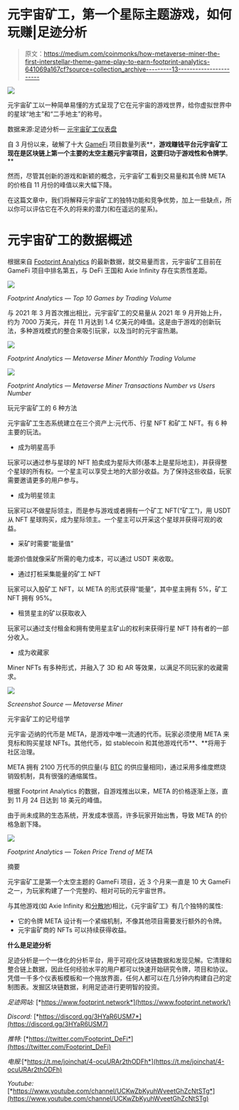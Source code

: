 # 元宇宙矿工，第一个星际主题游戏，如何玩赚|足迹分析

> 原文：<https://medium.com/coinmonks/how-metaverse-miner-the-first-interstellar-theme-game-play-to-earn-footprint-analytics-641069a167cf?source=collection_archive---------13----------------------->

![](img/4fb4a8a4e2fbfb30b6390ab609761666.png)

元宇宙矿工以一种简单易懂的方式呈现了它在元宇宙的游戏世界，给你虚拟世界中的星球“地主”和“二手地主”的称号。

数据来源:足迹分析— [元宇宙矿工仪表盘](https://www.footprint.network/guest/dashboard/metaverse-miner-dashboard-fp-2464fea6-442e-43ef-b3d6-08006a3acebe?channel=u-QytebM#secret=3387EE3A7D85A20CE22E516C081B78E6)

自 3 月份以来，破解了十大 [GameFi](https://www.footprint.network/guest/dashboard/game-fi-overview-fp-c358ff97-6bf6-491c-b9fd-645fb8262e3f?channel=u-QytebM#secret=1CEF1D4E76499E7E20AD7BE2D827FCD2) 项目数量列表**，**游戏赚钱平台元宇宙矿工现在是区块链上第一个主要的太空主题元宇宙项目，这要归功于游戏性和令牌学**。**

然而，尽管其创新的游戏和新颖的概念，元宇宙矿工看到交易量和其令牌 META 的价格自 11 月份的峰值以来大幅下降。

在这篇文章中，我们将解释元宇宙矿工的独特功能和竞争优势，加上一些缺点，所以你可以评估它在不久的将来的潜力(和在遥远的星系)。

# 元宇宙矿工的数据概述

根据来自 [Footprint Analytics](https://www.footprint.network/guest/dashboard/metaverse-miner-dashboard-fp-2464fea6-442e-43ef-b3d6-08006a3acebe?channel=u-QytebM#secret=3387EE3A7D85A20CE22E516C081B78E6) 的最新数据，就交易量而言，元宇宙矿工目前在 GameFi 项目中排名第五，与 DeFi 王国和 Axie Infinity 存在实质性差距。

![](img/3010ef984c0752014540812653fe1f8a.png)

*Footprint Analytics — Top 10 Games by Trading Volume*

与 2021 年 3 月首次推出相比，元宇宙矿工的交易量从 2021 年 9 月开始上升，约为 7000 万美元，并在 11 月达到 1.4 亿美元的峰值。这是由于游戏的创新玩法，多种游戏模式的整合来吸引玩家，以及当时的元宇宙热潮。

![](img/65cc336ca0898f18c6780ba12377c28b.png)

*Footprint Analytics — Metaverse Miner Monthly Trading Volume*

![](img/014e73a5172857d1f54e10e5a3d20eb9.png)

*Footprint Analytics — Metaverse Miner Transactions Number vs Users Number*

玩元宇宙矿工的 6 种方法

元宇宙矿工生态系统建立在三个资产上:元代币、行星 NFT 和矿工 NFT。有 6 种主要的玩法。

*   成为明星高手

玩家可以通过参与星球的 NFT 拍卖成为星际大师(基本上是星际地主)，并获得整个星球的所有权。一个星主可以享受土地的大部分收益。为了保持这些收益，玩家需要邀请更多的用户参与。

*   成为明星领主

玩家可以不做星际领主，而是参与游戏或者拥有一个矿工 NFT(“矿工”)，用 USDT 从 NFT 星球购买，成为星际领主。一个星主可以开采这个星球并获得可观的收益。

*   采矿时需要“能量值”

能源价值就像采矿所需的电力成本，可以通过 USDT 来收取。

*   通过打桩采集能量的矿工 NFT

玩家可以入股矿工 NFT，以 META 的形式获得“能量”，其中星主拥有 5%，矿工 NFT 拥有 95%。

*   租赁星主的矿以获取收入

玩家可以通过支付租金和拥有使用星主矿山的权利来获得行星 NFT 持有者的一部分收入。

*   成为收藏家

Miner NFTs 有多种形式，并融入了 3D 和 AR 等效果，以满足不同玩家的收藏需求。

![](img/1a9fc8425777ca8b972d867955d7bf35.png)

*Screenshot Source — Metaverse Miner*

元宇宙矿工的记号组学

元宇宙·迈纳的代币是 META，是游戏中唯一流通的代币。玩家必须使用 META 来竞标和购买星球 NFTs。其他代币，如 stablecoin 和其他游戏代币**、**将用于社区治理。

META 拥有 2100 万代币的供应量(与 [BTC](https://www.footprint.network/guest/dashboard/2021-annual-report-btc-dashboard-fp-18024cee-3939-4a58-a031-251794a6d18a?channel=u-QytebM#secret=C9B6B72CE1DA10660A6CA131B0FFE19F) 的供应量相同)，通过采用多维度燃烧销毁机制，具有很强的通缩属性。

根据 Footprint Analytics 的数据，自游戏推出以来，META 的价格逐渐上涨，直到 11 月 24 日达到 18 美元的峰值。

由于尚未成熟的生态系统，开发成本很高，许多玩家开始出售，导致 META 的价格急剧下降。

![](img/4d1cc45c74d689475e61f65c4a110361.png)

*Footprint Analytics — Token Price Trend of META*

摘要

元宇宙矿工是第一个太空主题的 GameFi 项目，近 3 个月来一直是 10 大 GameFi 之一，为玩家构建了一个完整的、相对可玩的元宇宙世界。

与其他游戏(如 Axie Infinity 和[分散地](https://decentraland.org/))相比，《元宇宙矿工》有几个独特的属性:

*   它的令牌 META 设计有一个紧缩机制，不像其他项目需要发行额外的令牌。
*   元宇宙矿商的 NFTs 可以持续获得收益。

**什么是足迹分析**

足迹分析是一个一体化的分析平台，用于可视化区块链数据和发现见解。它清理和整合链上数据，因此任何经验水平的用户都可以快速开始研究令牌，项目和协议。凭借一千多个仪表板模板和一个拖放界面，任何人都可以在几分钟内构建自己的定制图表。发掘区块链数据，利用足迹进行更明智的投资。

*足迹网站:* [*https://www.footprint.network*](https://www.footprint.network/)

*Discord:* [*https://discord.gg/3HYaR6USM7*](https://discord.gg/3HYaR6USM7)

*推特:* [*https://twitter.com/Footprint_DeFi*](https://twitter.com/Footprint_DeFi)

*电报:*[*https://t.me/joinchat/4-ocuURAr2thODFh*](https://t.me/joinchat/4-ocuURAr2thODFh)

*Youtube:* [*https://www.youtube.com/channel/UCKwZbKyuhWveetGhZcNtSTg*](https://www.youtube.com/channel/UCKwZbKyuhWveetGhZcNtSTg)
